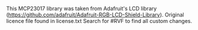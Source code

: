 
This MCP23017 library was taken from Adafruit's LCD library (https://github.com/adafruit/Adafruit-RGB-LCD-Shield-Library).
Original licence file found in license.txt
Search for #RVF to find all custom changes.
